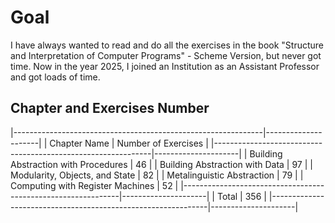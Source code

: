 # Goal
I have always wanted to read and do all the exercises in the book "Structure and Interpretation of Computer Programs" - Scheme Version, but never got time. Now in the year 2025, I joined an Institution as an Assistant Professor and got loads of time.
## Chapter and Exercises Number 
|--------------------------------------------------------------|---------------------|
| Chapter Name                                                 | Number of Exercises |
|--------------------------------------------------------------|---------------------|
| Building Abstraction with Procedures                         |           46        |
| Building Abstraction with Data                               |           97        |
| Modularity, Objects, and State                               |           82        |
| Metalinguistic Abstraction                                   |           79        |
| Computing with Register Machines                             |           52        |
|--------------------------------------------------------------|---------------------|
|                                                   Total      |          356        |
|--------------------------------------------------------------|---------------------|
 
